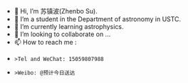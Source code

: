 - 👋 Hi, I’m 苏镇波(Zhenbo Su).
- 👀 I’m a student in the Department of astronomy in USTC.
- 🌱 I’m currently learning astrophysics.
- 💞️ I’m looking to collaborate on ...
- 📫 How to reach me : 
-     >Tel and WeChat: 15059807988 
-     >Weibo: @预计今日送达

<!---
wssuzb/wssuzb is a ✨ special ✨ repository because its `README.md` (this file) appears on your GitHub profile.
You can click the Preview link to take a look at your changes.
--->
